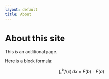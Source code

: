 ```yaml
---
layout: default
title: About
---
```

# About this site
This is an additional page.

Here is a block formula:

$$ \int_{a}^{b} f(x) \, dx = F(b) - F(a) $$
